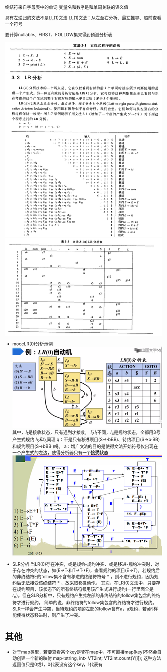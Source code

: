 终结符来自字母表中的单词
变量名和数字是和单词关联的语义值

具有左递归的文法不是LL(1)文法
LL(1)文法：从左至右分析、最左推导、超前查看一个符号

要计算nullable、FIRST、FOLLOW集来得到预测分析表



![](./pic/1.png)
![](./pic/2.png)
![](./pic/LR分析表.png)

* moocLR(0)分析示例
![](./pic/moocLR(0)分析表.png)
其中，$I_1$是接收状态，只有遇到才接收。 
与$I_1$不同，$I_4$是规约状态，全都用3号产生式规约
$I_5和I_6$同理
q：不是只有移进项目(S->·bBB)、待约项目(S->b·BB)和规约项目(S->bBB·)吗。
a：增广文法的目的是使得文法开始符号仅出现在一个产生式的左边，使得分析器只有一个**接受状态**
![](./pic/表达式文法的LR0.png)

* SLR分析
当LR(0)存在冲突，或是规约-规约冲突、或是移进-规约冲突时，对于存在冲突的状态，如(E->T·和T->T·*F)，查看规约的项目(E->T)，若规约后的非终结符E的follow集不含有移进的终结符符号 * ，则不进行规约，因为规约后无法接受该终结符 * ，故采取移进动作。
其次，在LR(0)文法中，只要存在规约项目，该状态下的所有终结符都用该产生式进行规约(一行里面全是$r_n$)。但在SLR分析中，只有规约产生式左部的非终结符的follow集包含的终结符才进行规约。
简单的说，非终结符的follow集包含的终结符才进行规约。
SLR一样会产生冲突，当待规约的项的左部的follow含有a，a规约，若a同样能使得状态移进时，则产生了冲突。

# 其他
* 对于map类型，若要查看某个key是否在map中，不可直接map[key]不然会自动创建一个新的映射
map<string, int> VT2int; 
VT2int.count(Y[i]); 这种方法返回值只是0或1，0代表没有这个key，1代表有